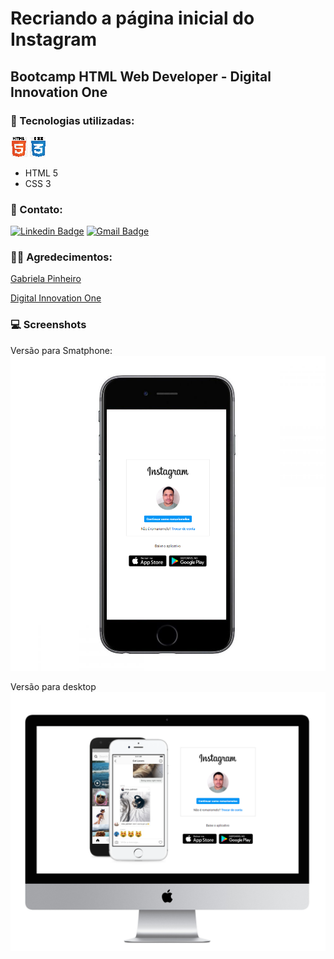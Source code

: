 # Recriando a página inicial do Instagram

## Bootcamp HTML Web Developer - Digital Innovation One

### 🚀 Tecnologias utilizadas:
![](Docs/html5.png) ![](Docs/css3.png)
- HTML 5
- CSS 3

### 📧 Contato:

[![Linkedin Badge](https://img.shields.io/badge/-Romário%20Melo-06bee1?style=flat-square&logo=Linkedin&logoColor=white&link=https://www.linkedin.com/in/romario-melo)](https://www.linkedin.com/in/romario-melo-24850a4b/) 
[![Gmail Badge](https://img.shields.io/badge/-contato@romariomelo.com-06BEE1?style=flat-square&logo=Gmail&logoColor=white&link=mailto:contato@romariomelo.com)](mailto:contato@romariomelo.com)

### 👩‍💻 Agredecimentos: 

[Gabriela Pinheiro](https://github.com/SpruceGabriela)

[Digital Innovation One](https://digitalinnovation.one)

### 💻 Screenshots 

Versão para Smatphone:
![Imagem da versão para Smartphone](Docs/screen-mobile.png)

Versão para desktop
![Imagem da versão para Desktop](Docs/screen-desktop.png)